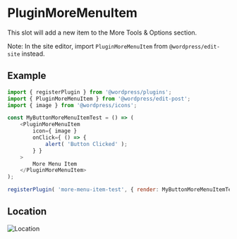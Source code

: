 # PluginMoreMenuItem

This slot will add a new item to the More Tools & Options section.

Note: In the site editor, import `PluginMoreMenuItem` from `@wordpress/edit-site` instead.

## Example

```js
import { registerPlugin } from '@wordpress/plugins';
import { PluginMoreMenuItem } from '@wordpress/edit-post';
import { image } from '@wordpress/icons';

const MyButtonMoreMenuItemTest = () => (
	<PluginMoreMenuItem
		icon={ image }
		onClick={ () => {
			alert( 'Button Clicked' );
		} }
	>
		More Menu Item
	</PluginMoreMenuItem>
);

registerPlugin( 'more-menu-item-test', { render: MyButtonMoreMenuItemTest } );
```

## Location

![Location](https://raw.githubusercontent.com/WordPress/gutenberg/HEAD/docs/assets/plugin-more-menu-item.png?raw=true)
